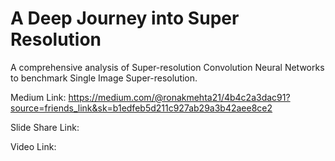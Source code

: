 # A Deep Journey into Super Resolution
A comprehensive analysis of Super-resolution Convolution Neural Networks to benchmark Single Image Super-resolution.

Medium Link: https://medium.com/@ronakmehta21/4b4c2a3dac91?source=friends_link&sk=b1edfeb5d211c927ab29a3b42aee8ce2

Slide Share Link: 

Video Link: 
